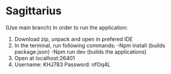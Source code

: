 # Sagittarius

(Use main branch)
In order to run the application:

1. Download zip, unpack and open in prefered IDE
2. In the terminal, run following commands:
   -Npm install (builds package.json)
   -Npm run dev (builds the applications)
3. Open at localhost:26401
4. Username: KHJ783
   Password: nfOq4L
